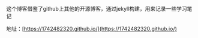 这个博客借鉴了github上其他的开源博客，通过jekyll构建，用来记录一些学习笔记

地址：[https://1742482320.github.io/](https://1742482320.github.io/)
